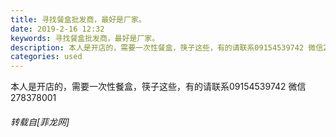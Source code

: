 ```yaml
---
title: 寻找餐盒批发商，最好是厂家。
date: 2019-2-16 12:32
keywords: 寻找餐盒批发商，最好是厂家。
description: 本人是开店的，需要一次性餐盒，筷子这些，有的请联系09154539742 微信278378001
categories: used
---
```

<td class="t_f" id="postmessage_3035893">

本人是开店的，需要一次性餐盒，筷子这些，有的请联系09154539742 微信278378001</td>
###### 转载自[菲龙网]
